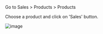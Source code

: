 Go to Sales \> Products \> Products

Choose a product and click on 'Sales' button.

![image](https://user-images.githubusercontent.com/19529533/61035935-5ec0ef80-a3c8-11e9-836a-4aca2e7dec70.png)
